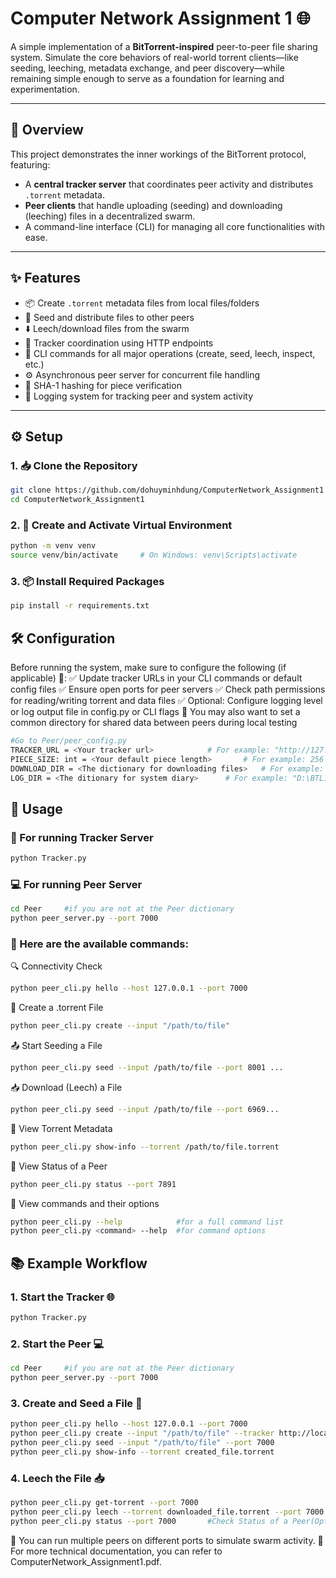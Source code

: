 # Computer Network Assignment 1 🌐
A simple implementation of a **BitTorrent-inspired** peer-to-peer file sharing system. Simulate the core behaviors of real-world torrent clients—like seeding, leeching, metadata exchange, and peer discovery—while remaining simple enough to serve as a foundation for learning and experimentation.

---
## 📌 Overview
This project demonstrates the inner workings of the BitTorrent protocol, featuring:
- A **central tracker server** that coordinates peer activity and distributes `.torrent` metadata.
- **Peer clients** that handle uploading (seeding) and downloading (leeching) files in a decentralized swarm.
- A command-line interface (CLI) for managing all core functionalities with ease.
--- 

## ✨ Features
- 📦 Create `.torrent` metadata files from local files/folders  
- 🚀 Seed and distribute files to other peers  
- ⬇️ Leech/download files from the swarm  
- 🔁 Tracker coordination using HTTP endpoints  
- 🔧 CLI commands for all major operations (create, seed, leech, inspect, etc.)  
- ⚙️ Asynchronous peer server for concurrent file handling  
- 🧠 SHA-1 hashing for piece verification  
- 📝 Logging system for tracking peer and system activity
---

## ⚙️ Setup
### 1. 📥 Clone the Repository
```bash
git clone https://github.com/dohuyminhdung/ComputerNetwork_Assignment1
cd ComputerNetwork_Assignment1
```
### 2. 🐍 Create and Activate Virtual Environment
```bash
python -m venv venv
source venv/bin/activate     # On Windows: venv\Scripts\activate
```
### 3. 📦 Install Required Packages
```bash
pip install -r requirements.txt
```

## 🛠️ Configuration
Before running the system, make sure to configure the following (if applicable) 🚀:
✅ Update tracker URLs in your CLI commands or default config files
✅ Ensure open ports for peer servers 
✅ Check path permissions for reading/writing torrent and data files
✅ Optional: Configure logging level or log output file in config.py or CLI flags
📁 You may also want to set a common directory for shared data between peers during local testing
```bash
#Go to Peer/peer_config.py
TRACKER_URL = <Your tracker url> 			# For example: "http://127.0.0.1:8000"
PIECE_SIZE: int = <Your default piece length>		# For example: 256 * 1024 (256KB)
DOWNLOAD_DIR = <The dictionary for downloading files>	# For example: "C:\BitTorrent\download"
LOG_DIR = <The ditionary for system diary>		# For example: "D:\BTL1\p2pFileSharingApp" 
```

## 🚀 Usage
### 🤖 For running Tracker Server
```bash
python Tracker.py
```
### 💻 For running Peer Server
```bash
cd Peer		#if you are not at the Peer dictionary
python peer_server.py --port 7000
```
### 🚀 Here are the available commands:
🔍 Connectivity Check
```bash
python peer_cli.py hello --host 127.0.0.1 --port 7000
```
🧬 Create a .torrent File
```bash
python peer_cli.py create --input "/path/to/file"
```
📤 Start Seeding a File
```bash
python peer_cli.py seed --input /path/to/file --port 8001 ...
```
📥 Download (Leech) a File
```bash
python peer_cli.py seed --input /path/to/file --port 6969...
```
🧾 View Torrent Metadata
```bash
python peer_cli.py show-info --torrent /path/to/file.torrent
```
📑 View Status of a Peer
```bash
python peer_cli.py status --port 7891
```
🔧 View commands and their options
```bash
python peer_cli.py --help            #for a full command list
python peer_cli.py <command> --help  #for command options   
```

## 📚 Example Workflow
### 1. Start the Tracker 🌐 
```bash
python Tracker.py
```
### 2. Start the Peer 💻
```bash
cd Peer		#if you are not at the Peer dictionary
python peer_server.py --port 7000
```
### 3. Create and Seed a File 🧬
```bash
python peer_cli.py hello --host 127.0.0.1 --port 7000					#Check the Peer is running or not (Optional)
python peer_cli.py create --input "/path/to/file" --tracker http://localhost:port ...	#Create .torrent file (Optional, seed can automatically create it)
python peer_cli.py seed --input "/path/to/file" --port 7000
python peer_cli.py show-info --torrent created_file.torrent				#view the medata file (Optional)
```
### 4. Leech the File 📥
```bash
python peer_cli.py get-torrent --port 7000
python peer_cli.py leech --torrent downloaded_file.torrent --port 7000
python peer_cli.py status --port 7000		#Check Status of a Peer(Optional)
```

🧪 You can run multiple peers on different ports to simulate swarm activity.
🚧 For more technical documentation, you can refer to ComputerNetwork_Assignment1.pdf.

